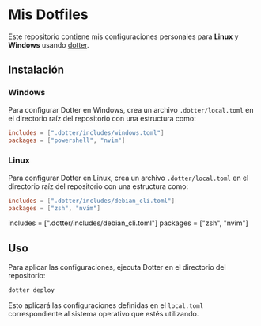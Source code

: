 # Mis Dotfiles

Este repositorio contiene mis configuraciones personales para **Linux** y **Windows** usando [dotter](https://github.com/SuperCuber/dotter).

## Instalación

### Windows

Para configurar Dotter en Windows, crea un archivo `.dotter/local.toml` en el directorio raíz del repositorio con una estructura como:

```toml
includes = [".dotter/includes/windows.toml"]
packages = ["powershell", "nvim"]
```
### Linux

Para configurar Dotter en Linux, crea un archivo `.dotter/local.toml` en el directorio raíz del repositorio con una estructura como:

```toml
includes = [".dotter/includes/debian_cli.toml"]
packages = ["zsh", "nvim"]
```

includes = [".dotter/includes/debian_cli.toml"]
packages = ["zsh", "nvim"]

## Uso

Para aplicar las configuraciones, ejecuta Dotter en el directorio del repositorio:

```sh
dotter deploy
```

Esto aplicará las configuraciones definidas en el `local.toml` correspondiente al sistema operativo que estés utilizando.